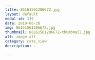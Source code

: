 ```yaml
---
title: 86161561206672.jpg
layout: default
modal-id: 139
date: 2019-06-28
img: 86161561206672.jpg
thumbnail: 86161561206672-thumbnail.jpg
alt: image-alt
category: cate_view
description: .

---
```

